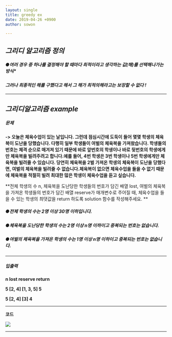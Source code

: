 ```yaml
---
layout: single
title: greedy ex
date: 2019-04-26 +0900
author: sowon

---
```


## ***그리디 알고리즘 정의***

##### ●여러 경우 중 하나를 결정해야 할 때마다 최적이라고 생각하는 값(해)를 선택해나가는 방식*

#### ***그러나 최종적인 해를 구했다고 해서 그 해가 최적의해라고는 보장할 수 없다 !***

----------------------------------------------------------------------------------------------

## ***그리디알고리즘 example***

##### 문제

**-> 오늘은 체육수업이 있는 날입니다. 그런데 점심시간에 도둑이 들어 몇몇 학생의 체육복이 도난을 당했습니다. 다행히 일부 학생들이 여벌의 체육복을 가져왔습니다. 학생들의 번호는 체격 순으로 매겨져 있기 때문에 바로 앞번호의 학생이나 바로 뒷번호의 학생에게만 체육복을 빌려주려고 합니다.예를 들어, 4번 학생은 3번 학생이나 5번 학생에게만 체육복을 빌려줄 수 있습니다. 당연히 체육복을 2벌 가져온 학생의 체육복이 도난을 당했다면, 여벌의 체육복을 빌려줄 수 없습니다.체육복이 없으면 체육수업을 들을 수 없기 때문에 체육복을 적절히 빌려 최대한 많은 학생이 체육수업을 듣고 싶습니다.**

**전체 학생의 수 n, 체육복을 도난당한 학생들의 번호가 담긴 배열 lost, 여벌의 체육복을 가져온 학생들의 번호가 담긴 배열 reserve가 매개변수로 주어질 때, 체육수업을 들을 수 있는 학생의 최댓값을 return 하도록 solution 함수를 작성해주세요. **



##### ***●전체 학생의 수는 2명 이상 30명 이하입니다.***

##### ***●체육복을 도난당한 학생의 수는 2명 이상 n명 이하이고 중복되는 번호는 없습니다.***

##### ***●여벌의 체육복을 가져온 학생의 수는 1명 이상 n명 이하이고 중복되는 번호는 없습니다.***

--------------------------------------------------------------------------------

##### 입출력

**n	lost	reserve	return**

**5	[2, 4]	[1, 3, 5]	5**

**5	[2, 4]	[3]		4**

----------------------------------------------------------------------------------------

**코드**

![](https://user-images.githubusercontent.com/62889374/80304538-ab5ba700-87f1-11ea-85fc-dd80d1d9079f.PNG)





----------------------------------------



